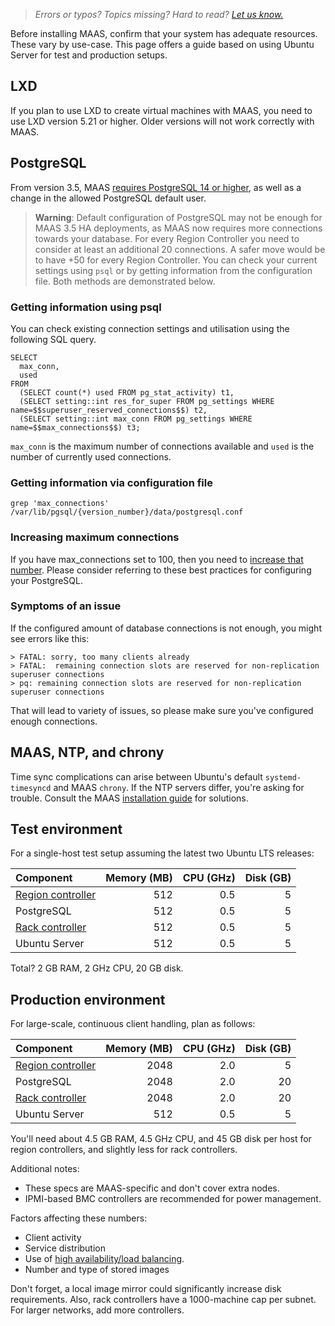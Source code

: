 > *Errors or typos? Topics missing? Hard to read? <a href="https://docs.google.com/forms/d/e/1FAIpQLScIt3ffetkaKW3gDv6FDk7CfUTNYP_HGmqQotSTtj2htKkVBw/viewform?usp=pp_url&entry.1739714854=https://maas.io/docs/installation-requirements" target = "_blank">Let us know.</a>*

Before installing MAAS, confirm that your system has adequate resources. These vary by use-case.  This page offers a guide based on using Ubuntu Server for test and production setups.

## LXD

If you plan to use LXD to create virtual machines with MAAS, you need to use LXD version 5.21 or higher.  Older versions will not work correctly with MAAS.

## PostgreSQL

From version 3.5, MAAS [requires PostgreSQL 14 or higher](/t/postgresql-deprecation-notices/8089), as well as a change in the allowed PostgreSQL default user.

> **Warning**: Default configuration of PostgreSQL may not be enough for MAAS 3.5 HA deployments, as MAAS now requires more connections towards your database.  For every Region Controller you need to consider at least an additional 20 connections. A safer move would be to have +50 for every Region Controller.  You can check your current settings using `psql` or by getting information from the configuration file.  Both methods are demonstrated below.

### Getting information using psql

You can check existing connection settings and utilisation using the following SQL query.

```nohighlight
SELECT 
  max_conn, 
  used
FROM 
  (SELECT count(*) used FROM pg_stat_activity) t1,
  (SELECT setting::int res_for_super FROM pg_settings WHERE name=$$superuser_reserved_connections$$) t2,
  (SELECT setting::int max_conn FROM pg_settings WHERE name=$$max_connections$$) t3;
```

`max_conn` is the maximum number of connections available and `used` is the number of currently used connections.

### Getting information via configuration file

```nohighlight
grep 'max_connections' /var/lib/pgsql/{version_number}/data/postgresql.conf
```

### Increasing maximum connections

If you have max_connections set to 100, then you need to [increase that number](https://www.postgresql.org/docs/14/runtime-config-connection.html).  Please consider referring to these best practices for configuring your PostgreSQL.

### Symptoms of an issue

If the configured amount of database connections is not enough, you might see errors like this:

```nohighlight
> FATAL: sorry, too many clients already
> FATAL:  remaining connection slots are reserved for non-replication superuser connections
> pq: remaining connection slots are reserved for non-replication superuser connections
```

That will lead to variety of issues, so please make sure you've configured enough connections.

## MAAS, NTP, and chrony

Time sync complications can arise between Ubuntu's default `systemd-timesyncd` and MAAS `chrony`. If the NTP servers differ, you're asking for trouble. Consult the MAAS [installation guide](/t/how-to-install-maas/5128) for solutions.

## Test environment

For a single-host test setup assuming the latest two Ubuntu LTS releases:

| Component | Memory (MB) | CPU (GHz) | Disk (GB) |
|:---|----:|----:|----:|
| [Region controller](/t/reference-maas-glossary/5416) | 512 | 0.5 | 5 |
| PostgreSQL | 512 | 0.5 | 5 |
| [Rack controller](/t/reference-maas-glossary/5416) | 512 | 0.5 | 5 |
| Ubuntu Server | 512 | 0.5 | 5 |

Total? 2 GB RAM, 2 GHz CPU, 20 GB disk.

## Production environment

For large-scale, continuous client handling, plan as follows:

| Component | Memory (MB) | CPU (GHz) | Disk (GB) |
|:---|----:|----:|----:|
| [Region controller](/t/reference-maas-glossary/5416) | 2048 | 2.0 | 5 |
| PostgreSQL | 2048 | 2.0 | 20 |
| [Rack controller](/t/reference-maas-glossary/5416) | 2048 | 2.0 | 20 |
| Ubuntu Server | 512 | 0.5 | 5 |

You'll need about 4.5 GB RAM, 4.5 GHz CPU, and 45 GB disk per host for region controllers, and slightly less for rack controllers.

Additional notes:

- These specs are MAAS-specific and don't cover extra nodes.
- IPMI-based BMC controllers are recommended for power management.
  
Factors affecting these numbers:

- Client activity
- Service distribution
- Use of [high availability/load balancing](/t/how-to-enable-high-availability/5120).
- Number and type of stored images

Don't forget, a local image mirror could significantly increase disk requirements. Also, rack controllers have a 1000-machine cap per subnet. For larger networks, add more controllers.
